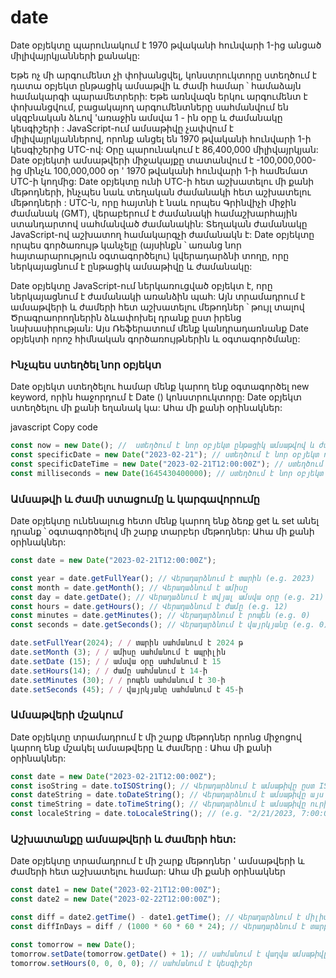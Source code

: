 # date


Date  օբյեկտը պարունակում է 1970 թվականի հունվարի 1-ից անցած միլիվայրկյանների քանակը:


Եթե ոչ մի արգումենտ չի  փոխանցվել, կոնստրուկտորը ստեղծում է դատա  օբյեկտ ընթացիկ ամսաթվի և ժամի համար ՝ համաձայն համակարգի պարամետրերի:
Եթե առնվազն երկու արգումենտ է փոխանցվում, բացակայող արգումենտները սահմանվում են սկզբնական ձևով 'առաջին  ամսվա 1 - ին օրը և ժամանակը կեսգիշերի :
JavaScript-ում ամսաթիվը չափվում է միլիվայրկյաններով, որոնք անցել են 1970 թվականի հունվարի 1-ի կեսգիշերից UTC-ով: Օրը պարունակում է 86,400,000 միլիվայրկյան: Date օբյեկտի ամսաթվերի միջակայքը տատանվում է -100,000,000-ից մինչև 100,000,000 օր ' 1970 թվականի հունվարի 1-ի համեմատ UTC-ի կողմից:
Date օբյեկտը  ունի UTC-ի հետ աշխատելու մի քանի մեթոդների, ինչպես նաև տեղական ժամանակի հետ աշխատելու մեթոդների : UTC-ն, որը հայտնի է նաև որպես Գրինվիչի միջին ժամանակ (GMT), վերաբերում է ժամանակի համաշխարհային ստանդարտով սահմանված ժամանակին: Տեղական ժամանակը JavaScript-ով աշխատող համակարգչի ժամանակն է:
Date օբյեկտը որպես գործառույթ կանչելը (այսինքն ՝ առանց նոր հայտարարություն օգտագործելու) կվերադարձնի տողը, որը ներկայացնում է ընթացիկ ամսաթիվը և ժամանակը:


Date օբյեկտը JavaScript-ում ներկառուցված օբյեկտ է, որը ներկայացնում է ժամանակի առանձին պահ: Այն տրամադրում է ամսաթվերի և ժամերի հետ աշխատելու մեթոդներ ՝ թույլ տալով Ծրագրաորողներին ձևափոխել դրանք  ըստ իրենց նախասիրության: Այս Ռեֆերատում մենք կանդրադառնանք Date օբյեկտի որոշ հիմնական գործառույթներին և օգտագործմանը:

###  Ինչպես ստեղծել նոր օբյեկտ
Date օբյեկտ ստեղծելու համար մենք կարող ենք օգտագործել new  keyword, որին հաջորդում է Date () կոնստրուկտորը: Date օբյեկտ ստեղծելու մի քանի եղանակ կա: Ահա մի քանի օրինակներ:


javascript
Copy code
```js
const now = new Date(); //  ստեղծում է նոր օբյեկտ ընթացիկ ամսաթվով և ժամով
const specificDate = new Date("2023-02-21"); // ստեղծում է նոր օբյեկտ որոշակի ամսաթվի համար
const specificDateTime = new Date("2023-02-21T12:00:00Z"); // ստեղծում է նոր օբյեկտ որոշակի ամսաթվի և ժամի համար
const milliseconds = new Date(1645430400000); // ստեղծում է նոր օբյեկտ միլիվայրկյաններից, սկսած 1970 թվականի հունվարի 1-ից։
```

### Ամսաթվի և ժամի  ստացումը  և  կարգավորումը

Date օբյեկտը ունենալուց հետո մենք կարող ենք ձեռք get և set անել դրանք  ՝ օգտագործելով մի շարք տարբեր մեթոդներ:
Ահա մի քանի օրինակներ:

```js
const date = new Date("2023-02-21T12:00:00Z");

const year = date.getFullYear(); // Վերադարձնում է տարին (e.g. 2023)
const month = date.getMonth(); // Վերադաձնում է ամիսը 
const day = date.getDate(); // Վերադաձնում է տվյալ ամսվա օրը (e.g. 21)
const hours = date.getHours(); // Վերադաձնում է ժամը (e.g. 12)
const minutes = date.getMinutes(); // Վերադարձնում է րոպեն (e.g. 0)
const seconds = date.getSeconds(); // Վերադարձնում է վայրկյանը (e.g. 0)

date.setFullYear(2024); / / տարին սահմանում է 2024 թ
date.setMonth (3); / / ամիսը սահմանում է ապրիլին 
date.setDate (15); / / ամսվա օրը սահմանում է 15
date.setHours(14); / / ժամը սահմանում է 14-ի
date.setMinutes (30); / / րոպեն սահմանում է 30-ի
date.setSeconds (45); / / վայրկյանը սահմանում է 45-ի
```
### Ամսաթվերի մշակում

Date օբյեկտը տրամադրում է մի շարք մեթոդներ որոնց միջոցով կարող ենք մշակել ամսաթվերը և ժամերը : 
Ահա մի քանի օրինակներ:
```js
const date = new Date("2023-02-21T12:00:00Z");
const isoString = date.toISOString(); // Վերադարձնում է ամսաթիվը ըստ ISO 8601 Ֆորմատի (e.g. "2023-02-21T12:00:00.000Z")
const dateString = date.toDateString(); // Վերադարձնում է ամսաթիվը այս կերպ (e.g. "Mon Feb 21 2023")
const timeString = date.toTimeString(); // Վերադարձնում է ամսաթիվը ուրիշ կերպ (e.g. "12:00:00 GMT+0000 (UTC)")
const localeString = date.toLocaleString(); // (e.g. "2/21/2023, 7:00:00 AM")
```
### Աշխատանքը ամսաթվերի և ժամերի հետ:
Date օբյեկտը տրամադրում է մի շարք մեթոդներ ' ամսաթվերի և ժամերի հետ աշխատելու համար: 
Ահա մի քանի օրինակներ
```js
const date1 = new Date("2023-02-21T12:00:00Z");
const date2 = new Date("2023-02-22T12:00:00Z");

const diff = date2.getTime() - date1.getTime(); // Վերադարձնում է միլիվայրկյանների տարբերությունը երկու ամսաթվերի միջև
const diffInDays = diff / (1000 * 60 * 60 * 24); // Վերադարձնում է տարբերությունը օրերով (assuming 24 hours per day)

const tomorrow = new Date();
tomorrow.setDate(tomorrow.getDate() + 1); // սահմանում է վաղվա ամսաթիվը
tomorrow.setHours(0, 0, 0, 0); // սահմանում է կեսգիշեր
```
